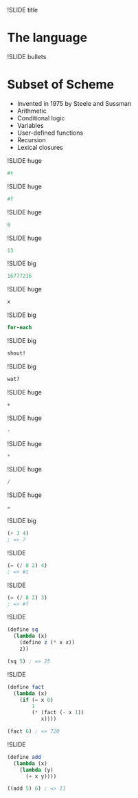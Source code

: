 !SLIDE title
# The language

!SLIDE bullets
# Subset of Scheme
* Invented in 1975 by Steele and Sussman
* Arithmetic
* Conditional logic
* Variables
* User-defined functions
* Recursion
* Lexical closures

!SLIDE huge
```scheme
#t
```

!SLIDE huge
```scheme
#f
```

!SLIDE huge
```scheme
0
```

!SLIDE huge
```scheme
13
```

!SLIDE big
```scheme
16777216
```

!SLIDE huge
```scheme
x
```

!SLIDE big
```scheme
for-each
```

!SLIDE big
```scheme
shout!
```

!SLIDE big
```scheme
wat?
```

!SLIDE huge
```scheme
+
```

!SLIDE huge
```scheme
-
```

!SLIDE huge
```scheme
*
```

!SLIDE huge
```scheme
/
```

!SLIDE huge
```scheme
=
```

!SLIDE big
```scheme
(+ 3 4)
; => 7
```

!SLIDE
```scheme
(= (/ 8 2) 4)
; => #t
```

!SLIDE
```scheme
(= (/ 8 2) 3)
; => #f
```

!SLIDE
```scheme
(define sq
  (lambda (x)
    (define z (* x x))
    z))

(sq 5) ; => 25
```

!SLIDE
```scheme
(define fact
  (lambda (x)
    (if (= x 0)
        1
        (* (fact (- x 1))
           x))))

(fact 6) ; => 720
```

!SLIDE
```scheme
(define add
  (lambda (x)
    (lambda (y)
      (+ x y))))

((add 5) 6) ; => 11
```
